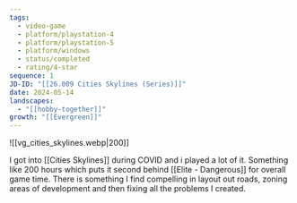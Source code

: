 ```yaml
---
tags:
  - video-game
  - platform/playstation-4
  - platform/playstation-5
  - platform/windows
  - status/completed
  - rating/4-star
sequence: 1
JD-ID: "[[26.009 Cities Skylines (Series)]]"
date: 2024-05-14
landscapes:
  - "[[hobby-together]]"
growth: "[[Evergreen]]"
---
```

![[vg_cities_skylines.webp|200]]

I got into [[Cities Skylines]] during COVID and i played a lot of it. Something like 200 hours which puts it second behind [[Elite - Dangerous]] for overall game time. There is something I find compelling in layout out roads, zoning areas of development and then fixing all the problems I created.